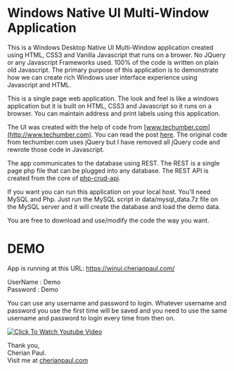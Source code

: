 # Windows Native UI Multi-Window Application
This is a Windows Desktop Native UI Multi-Window application created using HTML, CSS3 and Vanilla Javascript that runs on a brower.  No JQuery or any Javascript Frameworks used. 100% of the code is written on plain old Javascript. The primary purpose of this application is to demonstrate how we can create rich Windows user interface experience using Javascript and HTML. 

This is a single page web application. The look and feel is like a windows application but it is built on HTML, CSS3 and Javascript so it runs on a browser. You can maintain address and print labels using this application. 

The UI was created with the help of code from [www.techumber.com](http://www.techumber.com). You can read the post [here](https://www.techumber.com/the-ultimate-windows7-desktop-using-pure-css3-jquery/). The original code from techumber.com uses jQuery but I have removed all jQuery code and rewrote those code in Javascript. 

The app communicates to the database using REST. The REST is a single page php file that can be plugged into any database. The REST API is created from the core of [php-crud-api](https://github.com/mevdschee/php-crud-api/blob/master/extras/core.php). 

If you want you can run this application on your local host. You'll need MySQL and Php. Just run the MySQL script in data/mysql_data.7z file on the MySQL server and it will create the database and load the demo data. 

You are free to download and use/modify the code the way you want.

# DEMO

App is running at this URL: https://winui.cherianpaul.com/

UserName : Demo <br />
Password : Demo

You can use any username and password to login. Whatever username and password you use the first time will be saved and you need to use the same username and password to login every time from then on. 

[![Click To Watch Youtube Video](https://img.youtube.com/vi/Jc7lLXXwl8c/0.jpg)](https://www.youtube.com/watch?v=Jc7lLXXwl8c)

Thank you, <br />
Cherian Paul.  <br />
Visit me at [cherianpaul.com](https://www.cherianpaul.com)


